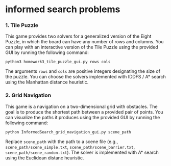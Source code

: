 # informed search problems

### 1. Tile Puzzle
This game provides two solvers for a generalized version of the Eight Puzzle, in which the board can have any number of rows and columns. You can play with an interactive version of the Tile Puzzle using the provided GUI by running the following command: 

`python3 homework3_tile_puzzle_gui.py rows cols`

The arguments `rows` and `cols` are positive integers designating the size of the puzzle. You can choose the solvers implemented with IDDFS / A* search using the Manhattan distance heuristic.
   
### 2. Grid Navigation
This game is a navigation on a two-dimensional grid with obstacles. The goal is to produce the shortest path between a provided pair of points. You can visualize the paths it produces using the provided GUI by running the following command: 

`python InformedSearch_grid_navigation_gui.py scene_path` 

Replace `scene_path` with the path to a scene file (e.g., `scene_path/scene_simple.txt`, 
`scene_path/scene_barrier.txt`, `scene_path/scene_randon.txt`). The solver is implemented with A* search using the Euclidean distanc heuristic.
